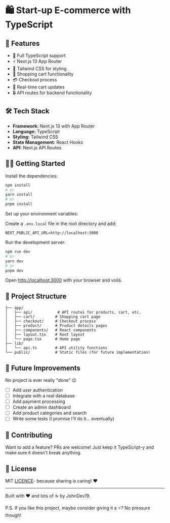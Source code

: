 # 🛍️ Start-up E-commerce with TypeScript

## 🚀 Features

- 🎯 Full TypeScript support
- ⚡ Next.js 13 App Router
- 🎨 Tailwind CSS for styling 
- 🛒 Shopping cart functionality
- 💳 Checkout process
- 🔄 Real-time cart updates
- 🔒 API routes for backend functionality

## 🛠️ Tech Stack

- **Framework:** Next.js 13 with App Router
- **Language:** TypeScript
- **Styling:** Tailwind CSS
- **State Management:** React Hooks
- **API:** Next.js API Routes

## 🏃‍♂️ Getting Started

Install the dependencies:

```bash
npm install
# or
yarn install
# or
pnpm install
```

Set up your environment variables:

Create a `.env.local` file in the root directory and add:

```
NEXT_PUBLIC_API_URL=http://localhost:3000
```

Run the development server:

```bash
npm run dev
# or
yarn dev
# or
pnpm dev
```

Open [http://localhost:3000](http://localhost:3000) with your browser and voilà.

## 📁 Project Structure

```
├── app/
│   ├── api/           # API routes for products, cart, etc.
│   ├── cart/         # Shopping cart page
│   ├── checkout/     # Checkout process
│   ├── product/      # Product details pages
│   ├── components/   # React components
│   ├── layout.tsx    # Root layout
│   └── page.tsx      # Home page
├── lib/
│   └── api.ts        # API utility functions
└── public/           # Static files (for future implementation)
```

## 🎯 Future Improvements

No project is ever really "done" 😉

- [ ] Add user authentication
- [ ] Integrate with a real database
- [ ] Add payment processing
- [ ] Create an admin dashboard
- [ ] Add product categories and search
- [ ] Write some tests (I promise I'll do it... eventually)

## 🤝 Contributing

Want to add a feature? PRs are welcome! Just keep it TypeScript-y and make sure it doesn't break anything.

## 📝 License

MIT [LICENCE](LICENCE)- because sharing is caring! ❤️

---

Built with ❤️ and lots of ☕ by JohnDev19.

P.S. If you like this project, maybe consider giving it a ⭐️? No pressure though!

